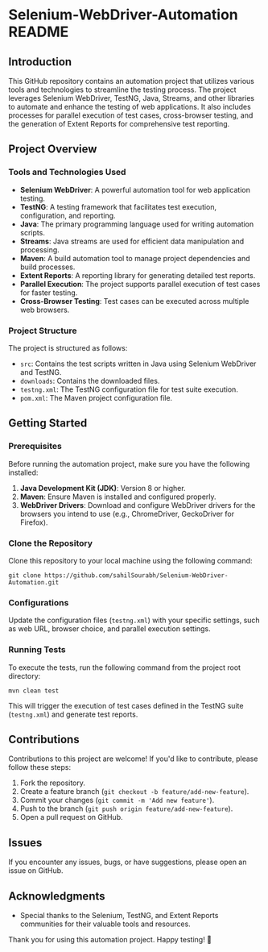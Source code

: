 # Selenium-WebDriver-Automation README

## Introduction

This GitHub repository contains an automation project that utilizes various tools and technologies to streamline the testing process. The project leverages Selenium WebDriver, TestNG, Java, Streams, and other libraries to automate and enhance the testing of web applications. It also includes processes for parallel execution of test cases, cross-browser testing, and the generation of Extent Reports for comprehensive test reporting.

## Project Overview

### Tools and Technologies Used

- **Selenium WebDriver**: A powerful automation tool for web application testing.
- **TestNG**: A testing framework that facilitates test execution, configuration, and reporting.
- **Java**: The primary programming language used for writing automation scripts.
- **Streams**: Java streams are used for efficient data manipulation and processing.
- **Maven**: A build automation tool to manage project dependencies and build processes.
- **Extent Reports**: A reporting library for generating detailed test reports.
- **Parallel Execution**: The project supports parallel execution of test cases for faster testing.
- **Cross-Browser Testing**: Test cases can be executed across multiple web browsers.

### Project Structure

The project is structured as follows:

- `src`: Contains the test scripts written in Java using Selenium WebDriver and TestNG.
- `downloads`: Contains the downloaded files.
- `testng.xml`: The TestNG configuration file for test suite execution.
- `pom.xml`: The Maven project configuration file.

## Getting Started

### Prerequisites

Before running the automation project, make sure you have the following installed:

1. **Java Development Kit (JDK)**: Version 8 or higher.
2. **Maven**: Ensure Maven is installed and configured properly.
3. **WebDriver Drivers**: Download and configure WebDriver drivers for the browsers you intend to use (e.g., ChromeDriver, GeckoDriver for Firefox).

### Clone the Repository

Clone this repository to your local machine using the following command:

```shell
git clone https://github.com/sahilSourabh/Selenium-WebDriver-Automation.git
```

### Configurations

Update the configuration files (`testng.xml`) with your specific settings, such as web URL, browser choice, and parallel execution settings.

### Running Tests

To execute the tests, run the following command from the project root directory:

```shell
mvn clean test
```

This will trigger the execution of test cases defined in the TestNG suite (`testng.xml`) and generate test reports.

## Contributions

Contributions to this project are welcome! If you'd like to contribute, please follow these steps:

1. Fork the repository.
2. Create a feature branch (`git checkout -b feature/add-new-feature`).
3. Commit your changes (`git commit -m 'Add new feature'`).
4. Push to the branch (`git push origin feature/add-new-feature`).
5. Open a pull request on GitHub.

## Issues

If you encounter any issues, bugs, or have suggestions, please open an issue on GitHub.

## Acknowledgments

- Special thanks to the Selenium, TestNG, and Extent Reports communities for their valuable tools and resources.

Thank you for using this automation project. Happy testing! 🚀
